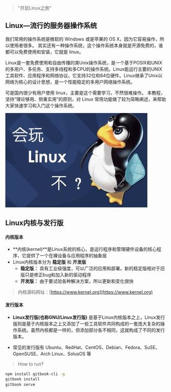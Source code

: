 > "开启Linux之旅"

## Linux—流行的服务器操作系统
我们常用的操作系统是微软的 Windows 或是苹果的 OS X，因为它容易操作，所以使用者很多。 其实还有一种操作系统，这个操作系统本身就是开源免费的，谁都可以免费使用和安装，它就是 linux。 

Linux是一套免费使用和自由传播的类Unix操作系统，是一个基于POSIX和UNIX的多用户、多任务、支持多线程和多CPU的操作系统。Linux能运行主要的UNIX工具软件、应用程序和网络协议。它支持32位和64位硬件。Linux继承了Unix以网络为核心的设计思想，是一个性能稳定的多用户网络操作系统。

可是国内很少有用户使用 linux，主要是这个需要学习，不然很难操作。 本教程，坚持“理论够用、侧重实用”的原则，对 Linux 常用功能做了较为简略阐述，来帮助大家快速学习和入门这个操作系统。

![Linux入门](img/linux.jpg 'Linux入门教程')

## Linux内核与发行版
#### 内核版本
* **内核(kernel)**是Linux系统的核心，是运行程序和管理硬件设备的核心程序，它提供了一个在裸设备与应用程序的抽象层
* Linux内核版本分为 **稳定版** 和 **开发版**
    * **稳定版：** 具有工业级强度，可以广泛的应用和部署。新的稳定版相对于旧版只是修正bug和加入新的驱动程序
    * **开发版：** 由于要试验各种解决方案，所以更新和变化很快

> 内核源码网址：[https://www.kernel.org](https://www.kernel.org)

#### 发行版本
* **Linux发行版(也称GNU/Linux发行版)** 是基于Linux内核版本之上，Linux发行版则是基于内核版本之上又添加了一些工具软件共同构成的一套庞大复杂的操作系统。虽然内核都是一样的，但添加部分各不相同，这就构成了不同的发行版本。

* 常见的发行版有 Ubuntu、RedHat、CentOS、Debian、Fedora、SuSE、OpenSUSE、Arch Linux、SolusOS 等

> How to run?

```sh
npm install gitbook-cli -g
gitbook install
gitbook serve
```